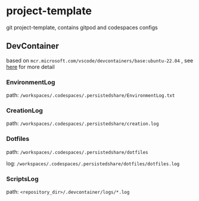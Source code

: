# project-template
git project-template, contains gitpod and codespaces configs

## DevContainer

based on  `mcr.microsoft.com/vscode/devcontainers/base:ubuntu-22.04` ,  see [here](https://github.com/microsoft/vscode-dev-containers/blob/main/containers/ubuntu/history/dev.md) for more detail

### EnvironmentLog
path: `/workspaces/.codespaces/.persistedshare/EnvironmentLog.txt`

### CreationLog
path: `/workspaces/.codespaces/.persistedshare/creation.log`

### Dotfiles
path: `/workspaces/.codespaces/.persistedshare/dotfiles`

log: `/workspaces/.codespaces/.persistedshare/dotfiles/dotfiles.log`

### ScriptsLog
path: `<repository_dir>/.devcontainer/logs/*.log`
